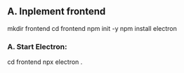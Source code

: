 ## A. Inplement frontend
mkdir frontend
cd frontend
npm init -y
npm install electron


### A. Start Electron:

cd frontend
npx electron .
